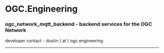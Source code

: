 # OGC.Engineering
### ogc_network_mqtt_backend - backend services for the OGC Network
developer contact - dustin ( at ) ogc.engineering

---

